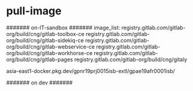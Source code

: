 # pull-image

####### on-IT-sandbox #######
image_list:
registry.gitlab.com/gitlab-org/build/cng/gitlab-toolbox-ce
registry.gitlab.com/gitlab-org/build/cng/gitlab-sidekiq-ce
registry.gitlab.com/gitlab-org/build/cng/gitlab-webservice-ce
registry.gitlab.com/gitlab-org/build/cng/gitlab-workhorse-ce
registry.gitlab.com/gitlab-org/build/cng/gitlab-pages
registry.gitlab.com/gitlab-org/build/cng/gitaly

asia-east1-docker.pkg.dev/gpnr19prj0015isb-extl/gpae19afr0001isb/

####### on dev #######
